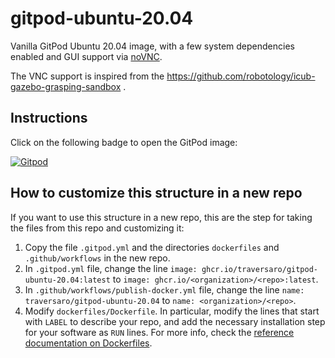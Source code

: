 # gitpod-ubuntu-20.04
Vanilla GitPod  Ubuntu 20.04 image, with a few system dependencies enabled and GUI support via [noVNC](https://github.com/novnc/noVNC).

The VNC support is inspired from the https://github.com/robotology/icub-gazebo-grasping-sandbox .

## Instructions  
Click on the following badge to open the GitPod image:

[![Gitpod](https://gitpod.io/button/open-in-gitpod.svg)](https://gitpod.io/#https://github.com/traversaro/gitpod-ubuntu-20.04)

## How to customize this structure in a new repo

If you want to use this structure in a new repo, this are the step for taking the files from this repo and customizing it:
1. Copy the file `.gitpod.yml` and the directories `dockerfiles` and `.github/workflows` in the new repo.
1. In `.gitpod.yml` file, change the line `image: ghcr.io/traversaro/gitpod-ubuntu-20.04:latest` to `image: ghcr.io/<organization>/<repo>:latest`.
1. In `.github/workflows/publish-docker.yml` file, change the line `name: traversaro/gitpod-ubuntu-20.04` to `name: <organization>/<repo>`.
1. Modify `dockerfiles/Dockerfile`. In particular, modify the lines that start with `LABEL` to describe your repo, and add the necessary installation step for your software as `RUN` lines. For more info, check the [reference documentation on Dockerfiles](https://docs.docker.com/engine/reference/builder/).

